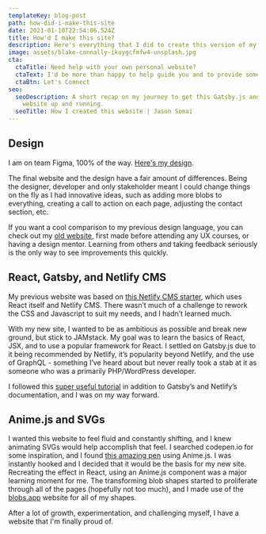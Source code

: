 ```yaml
---
templateKey: blog-post
path: how-did-i-make-this-site
date: 2021-01-10T22:54:06.524Z
title: How'd I make this site?
description: Here's everything that I did to create this version of my site.
image: assets/blake-connally-ikuygcfmfw4-unsplash.jpg
cta:
  ctaTitle: Need help with your own personal website?
  ctaText: I'd be more than happy to help guide you and to provide some feedback.
  ctaBtn: Let's Connect
seo:
  seoDescription: A short recap on my journey to get this Gatsby.js and NetlifyCMS
    website up and running.
  seoTitle: How I created this website | Jason Somai
---
```

## Design

I am on team Figma, 100% of the way. [Here's my design](https://www.figma.com/proto/dw0UB2bWREjaNxY5NWgn5X/Portfolio-2021?node-id=1%3A2&viewport=321%2C523%2C0.4156603515148163&scaling=scale-down-width).

The final website and the design have a fair amount of differences. Being the designer, developer and only stakeholder meant I could change things on the fly as I had innovative ideas, such as adding more blobs to everything, creating a call to action on each page, adjusting the contact section, etc.

If you want a cool comparison to my previous design language, you can check out my [old website](https://nostalgic-bohr-935b8b.netlify.app/), first made before attending any UX courses, or having a design mentor. Learning from others and taking feedback seriously is the only way to see improvements this quickly.

## React, Gatsby, and Netlify CMS

My previous website was based on [this Netlify CMS starter](https://github.com/Jinksi/netlify-cms-react-starter), which uses React itself and Netlify CMS. There wasn’t much of a challenge to rework the CSS and Javascript to suit my needs, and I hadn’t learned much. 

With my new site, I wanted to be as ambitious as possible and break new ground, but stick to JAMstack. My goal was to learn the basics of React, JSX, and to use a popular framework for React. I settled on Gatsby.js due to it being recommended by Netlify, it’s popularity beyond Netlify, and the use of GraphQL - something I’ve heard about but never really took a stab at it as someone who was a primarily PHP/WordPress developer.

I followed this [super useful tutorial](https://medium.com/frontend-digest/how-to-create-your-first-blog-with-netlify-cms-86a706b8118b) in addition to Gatsby’s and Netlify’s documentation, and I was on my way forward.

## Anime.js and SVGs

I wanted this website to feel fluid and constantly shifting, and I knew animating SVGs would help accomplish that feel. I searched codepen.io for some inspiration, and I found [this amazing pen](https://codepen.io/louden/pen/rpQOKx) using Anime.js. I was instantly hooked and I decided that it would be the basis for my new site. Recreating the effect in React, using an Anime.js component was a major learning moment for me. The transforming blob shapes started to proliferate through all of the pages (hopefully not too much), and I made use of the [blobs.app](https://blobs.app/) website for all of my shapes.

After a lot of growth, experimentation, and challenging myself, I have a website that I'm finally proud of.